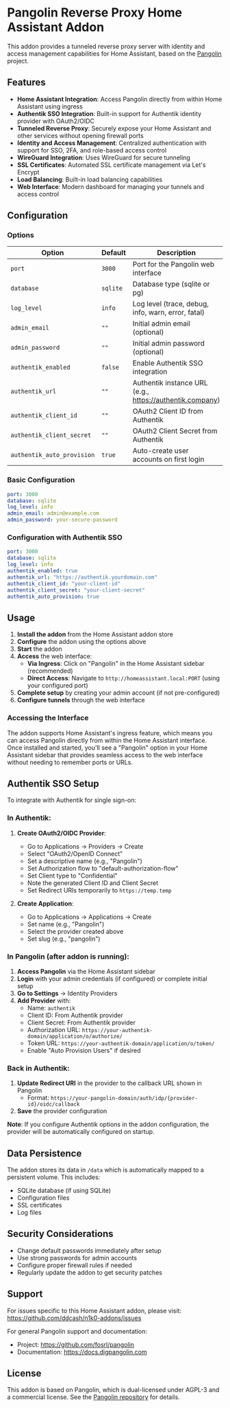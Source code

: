 # Pangolin Reverse Proxy Home Assistant Addon

This addon provides a tunneled reverse proxy server with identity and access management capabilities for Home Assistant, based on the [Pangolin](https://github.com/fosrl/pangolin) project.

## Features

- **Home Assistant Integration**: Access Pangolin directly from within Home Assistant using ingress
- **Authentik SSO Integration**: Built-in support for Authentik identity provider with OAuth2/OIDC
- **Tunneled Reverse Proxy**: Securely expose your Home Assistant and other services without opening firewall ports
- **Identity and Access Management**: Centralized authentication with support for SSO, 2FA, and role-based access control
- **WireGuard Integration**: Uses WireGuard for secure tunneling
- **SSL Certificates**: Automated SSL certificate management via Let's Encrypt
- **Load Balancing**: Built-in load balancing capabilities
- **Web Interface**: Modern dashboard for managing your tunnels and access control

## Configuration

### Options

| Option | Default | Description |
|--------|---------|-------------|
| `port` | `3000` | Port for the Pangolin web interface |
| `database` | `sqlite` | Database type (sqlite or pg) |
| `log_level` | `info` | Log level (trace, debug, info, warn, error, fatal) |
| `admin_email` | `""` | Initial admin email (optional) |
| `admin_password` | `""` | Initial admin password (optional) |
| `authentik_enabled` | `false` | Enable Authentik SSO integration |
| `authentik_url` | `""` | Authentik instance URL (e.g., https://authentik.company) |
| `authentik_client_id` | `""` | OAuth2 Client ID from Authentik |
| `authentik_client_secret` | `""` | OAuth2 Client Secret from Authentik |
| `authentik_auto_provision` | `true` | Auto-create user accounts on first login |

### Basic Configuration

```yaml
port: 3000
database: sqlite
log_level: info
admin_email: admin@example.com
admin_password: your-secure-password
```

### Configuration with Authentik SSO

```yaml
port: 3000
database: sqlite
log_level: info
authentik_enabled: true
authentik_url: "https://authentik.yourdomain.com"
authentik_client_id: "your-client-id"
authentik_client_secret: "your-client-secret"
authentik_auto_provision: true
```

## Usage

1. **Install the addon** from the Home Assistant addon store
2. **Configure** the addon using the options above
3. **Start** the addon
4. **Access** the web interface:
   - **Via Ingress**: Click on "Pangolin" in the Home Assistant sidebar (recommended)
   - **Direct Access**: Navigate to `http://homeassistant.local:PORT` (using your configured port)
5. **Complete setup** by creating your admin account (if not pre-configured)
6. **Configure tunnels** through the web interface

### Accessing the Interface

The addon supports Home Assistant's ingress feature, which means you can access Pangolin directly from within the Home Assistant interface. Once installed and started, you'll see a "Pangolin" option in your Home Assistant sidebar that provides seamless access to the web interface without needing to remember ports or URLs.

## Authentik SSO Setup

To integrate with Authentik for single sign-on:

### In Authentik:
1. **Create OAuth2/OIDC Provider**:
   - Go to Applications → Providers → Create
   - Select "OAuth2/OpenID Connect"
   - Set a descriptive name (e.g., "Pangolin")
   - Set Authorization flow to "default-authorization-flow"
   - Set Client type to "Confidential"
   - Note the generated Client ID and Client Secret
   - Set Redirect URIs temporarily to `https://temp.temp`

2. **Create Application**:
   - Go to Applications → Applications → Create
   - Set name (e.g., "Pangolin")
   - Select the provider created above
   - Set slug (e.g., "pangolin")

### In Pangolin (after addon is running):
1. **Access Pangolin** via the Home Assistant sidebar
2. **Login** with your admin credentials (if configured) or complete initial setup
3. **Go to Settings** → Identity Providers
4. **Add Provider** with:
   - Name: `authentik`
   - Client ID: From Authentik provider
   - Client Secret: From Authentik provider
   - Authorization URL: `https://your-authentik-domain/application/o/authorize/`
   - Token URL: `https://your-authentik-domain/application/o/token/`
   - Enable "Auto Provision Users" if desired

### Back in Authentik:
1. **Update Redirect URI** in the provider to the callback URL shown in Pangolin
   - Format: `https://your-pangolin-domain/auth/idp/{provider-id}/oidc/callback`
2. **Save** the provider configuration

**Note**: If you configure Authentik options in the addon configuration, the provider will be automatically configured on startup.

## Data Persistence

The addon stores its data in `/data` which is automatically mapped to a persistent volume. This includes:
- SQLite database (if using SQLite)
- Configuration files
- SSL certificates
- Log files

## Security Considerations

- Change default passwords immediately after setup
- Use strong passwords for admin accounts
- Configure proper firewall rules if needed
- Regularly update the addon to get security patches

## Support

For issues specific to this Home Assistant addon, please visit:
https://github.com/ddcash/n1k0-addons/issues

For general Pangolin support and documentation:
- Project: https://github.com/fosrl/pangolin
- Documentation: https://docs.digpangolin.com

## License

This addon is based on Pangolin, which is dual-licensed under AGPL-3 and a commercial license.
See the [Pangolin repository](https://github.com/fosrl/pangolin) for details.